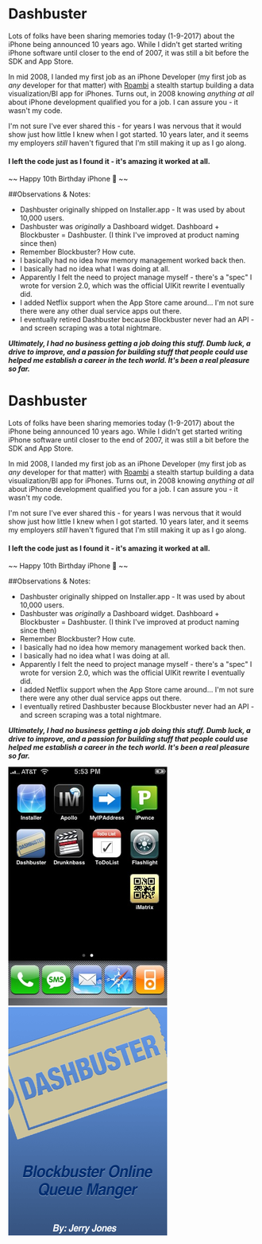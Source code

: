 # Dashbuster
Lots of folks have been sharing memories today (1-9-2017) about the iPhone being announced 10 years ago. While I didn't get started writing iPhone software until closer to the end of 2007, it was still a bit before the SDK and App Store.

In mid 2008, I landed my first job as an iPhone Developer (my first job as _any_ developer for that matter) with [Roambi](http://roambi.com) a stealth startup building a data visualization/BI app for iPhones. Turns out, in 2008 knowing _anything at all_ about iPhone development qualified you for a job. I can assure you - it wasn't my code.

I'm not sure I've ever shared this - for years I was nervous that it would show just how little I knew when I got started. 10 years later, and it seems my employers _still_ haven't figured that I'm still making it up as I go along.


#### I left the code just as I found it - it's amazing it worked at all.
~~ Happy 10th Birthday iPhone 🎉 ~~

##Observations & Notes:
* Dashbuster originally shipped on Installer.app - It was used by about 10,000 users.
* Dashbuster was _originally_ a Dashboard widget. Dashboard + Blockbuster = Dashbuster. (I think I've improved at product naming since then)
* Remember Blockbuster? How cute.
* I basically had no idea how memory management worked back then.
* I basically had no idea what I was doing at all.
* Apparently I felt the need to project manage myself - there's a "spec" I wrote for version 2.0, which was the official UIKit rewrite I eventually did.
* I added Netflix support when the App Store came around... I'm not sure there were any other dual service apps out there.
* I eventually retired Dashbuster because Blockbuster never had an API - and screen scraping was a total nightmare.


***Ultimately, I had no business getting a job doing this stuff. Dumb luck, a drive to improve, and a passion for building stuff that people could use helped me establish a career in the tech world. It's been a real pleasure so far.***

# Dashbuster
Lots of folks have been sharing memories today (1-9-2017) about the iPhone being announced 10 years ago. While I didn't get started writing iPhone software until closer to the end of 2007, it was still a bit before the SDK and App Store.

In mid 2008, I landed my first job as an iPhone Developer (my first job as _any_ developer for that matter) with [Roambi](http://roambi.com) a stealth startup building a data visualization/BI app for iPhones. Turns out, in 2008 knowing _anything at all_ about iPhone development qualified you for a job. I can assure you - it wasn't my code.

I'm not sure I've ever shared this - for years I was nervous that it would show just how little I knew when I got started. 10 years later, and it seems my employers _still_ haven't figured that I'm still making it up as I go along.


#### I left the code just as I found it - it's amazing it worked at all.
~~ Happy 10th Birthday iPhone 🎉 ~~

##Observations & Notes:
* Dashbuster originally shipped on Installer.app - It was used by about 10,000 users.
* Dashbuster was _originally_ a Dashboard widget. Dashboard + Blockbuster = Dashbuster. (I think I've improved at product naming since then)
* Remember Blockbuster? How cute.
* I basically had no idea how memory management worked back then.
* I basically had no idea what I was doing at all.
* Apparently I felt the need to project manage myself - there's a "spec" I wrote for version 2.0, which was the official UIKit rewrite I eventually did.
* I added Netflix support when the App Store came around... I'm not sure there were any other dual service apps out there.
* I eventually retired Dashbuster because Blockbuster never had an API - and screen scraping was a total nightmare.


***Ultimately, I had no business getting a job doing this stuff. Dumb luck, a drive to improve, and a passion for building stuff that people could use helped me establish a career in the tech world. It's been a real pleasure so far.***

![](https://raw.githubusercontent.com/jerryhjones/Dashbuster/master/snap_175347.jpg)
![](https://raw.githubusercontent.com/jerryhjones/Dashbuster/master/Default.png)
